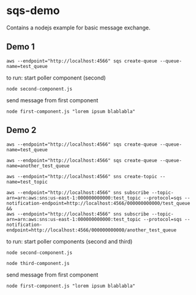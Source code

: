# sqs-demo

Contains a nodejs example for basic message exchange.

## Demo 1

```
aws --endpoint="http://localhost:4566" sqs create-queue --queue-name=test_queue
```

to run: start poller component (second)
```
node second-component.js
```

send message from first component
```
node first-component.js "lorem ipsum blablabla"
```

## Demo 2

```
aws --endpoint="http://localhost:4566" sqs create-queue --queue-name=test_queue
```

```
aws --endpoint="http://localhost:4566" sqs create-queue --queue-name=another_test_queue
```

```
aws --endpoint="http://localhost:4566" sns create-topic --name=test_topic
```

```
aws --endpoint="http://localhost:4566" sns subscribe --topic-arn=arn:aws:sns:us-east-1:000000000000:test_topic --protocol=sqs --notification-endpoint=http://localhost:4566/000000000000/test_queue
&&
aws --endpoint="http://localhost:4566" sns subscribe --topic-arn=arn:aws:sns:us-east-1:000000000000:test_topic --protocol=sqs --notification-endpoint=http://localhost:4566/000000000000/another_test_queue
```

to run: start poller components (second and third)
```
node second-component.js
```

```
node third-component.js
```

send message from first component
```
node first-component.js "lorem ipsum blablabla"
```